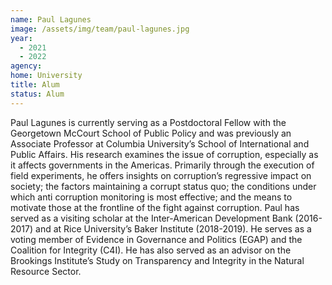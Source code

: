 ```yaml
---
name: Paul Lagunes
image: /assets/img/team/paul-lagunes.jpg
year:
  - 2021
  - 2022
agency:
home: University
title: Alum
status: Alum
---
```


Paul Lagunes is currently serving as a Postdoctoral Fellow with the Georgetown McCourt School of Public Policy and was previously an Associate Professor at Columbia University’s School of International and Public Affairs. His research examines the issue of corruption, especially as it affects governments in the Americas. Primarily through the execution of field experiments, he offers insights on corruption’s regressive impact on society; the factors maintaining a corrupt status quo; the conditions under which anti corruption monitoring is most effective; and the means to motivate those at the frontline of the fight against corruption. Paul has served as a visiting scholar at the Inter-American Development Bank (2016-2017) and at Rice University’s Baker Institute (2018-2019). He serves as a voting member of Evidence in Governance and Politics (EGAP) and the Coalition for Integrity (C4I). He has also served as an advisor on the Brookings Institute’s Study on Transparency and Integrity in the Natural Resource Sector.
 
